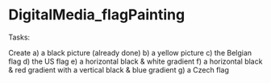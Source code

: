 # DigitalMedia_flagPainting
Tasks:

Create
  a) a black picture (already done)
  b) a yellow picture
  c) the Belgian flag
  d) the US flag
  e) a horizontal black & white gradient
  f) a horizontal black & red gradient with a vertical black & blue gradient
  g) a Czech flag

